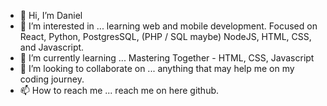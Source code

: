 - 👋 Hi, I’m Daniel
- 👀 I’m interested in ... learning web and mobile development. Focused on React, Python, PostgresSQL, (PHP / SQL maybe) NodeJS, HTML, CSS, and Javascript.
- 🌱 I’m currently learning ... Mastering Together - HTML, CSS, Javascript
- 💞️ I’m looking to collaborate on ... anything that may help me on my coding journey. 
- 📫 How to reach me ... reach me on here github.

<!---
coderboi559/coderboi559 is a ✨ special ✨ repository because its `README.md` (this file) appears on your GitHub profile.
You can click the Preview link to take a look at your changes.
--->
